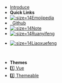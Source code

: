 * [Introduce ](/ "Introduce")
* **Quick Links**
* [![](https://emojipedia.org/static/img/logo/emojipedia-logo-140.0d779a8a903c.png ':size=14')Emojipedia <i class="ri-external-link-fill"></i>](https://emojipedia.org/)
* [<i class="fa fa-github"></i>&nbsp; Github <i class="ri-external-link-fill"></i>](https://github.com/)
* [![](https://note.youdao.com/favicon.ico?v=2 ':size=14')Note <i class="ri-external-link-fill"></i>](https://note.youdao.com/web/)
* [![](http://www.ruanyifeng.com/favicon.ico ':size=14')Ruanyifeng <i class="ri-external-link-fill"></i>](http://www.ruanyifeng.com/blog/)

- [![](https://www.liaoxuefeng.com/favicon.ico ':size=14')Liaoxuefeng <i class="ri-external-link-fill"></i>](https://www.liaoxuefeng.com/)

<br>

- **Themes**
- <a href="index-theme-vue.html">1️⃣ Vue</a>
- <a href="index-theme-themeable.html">2️⃣ Themeable</a>
